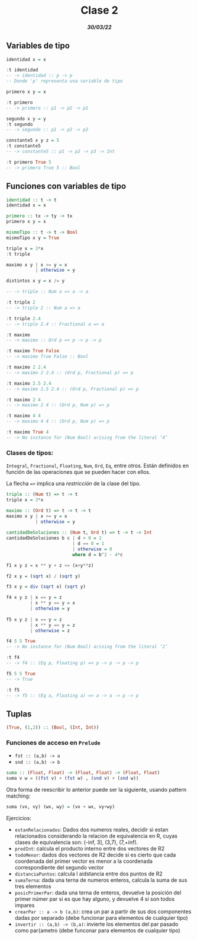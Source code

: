 <div align='center'>
  <h1>Clase 2</h1>
  <h5>30/03/22</h5>
</div>

## Variables de tipo

```haskell
identidad x = x

:t identidad
-- -> identidad :: p -> p
-- Donde 'p' representa una variable de tipo

primero x y = x

:t primero
-- -> primero :: p1 -> p2 -> p1

segundo x y = y
:t segundo
-- -> segundo :: p1 -> p2 -> p2

constante5 x y z = 5
:t constante5
-- -> constante5 :: p1 -> p2 -> p3 -> Int

:t primero True 5
-- -> primero True 5 :: Bool
```

## Funciones con variables de tipo

```haskell
identidad :: t -> t
identidad x = x

primero :: tx -> ty -> tx
primero x y = x

mismoTipo :: t -> t -> Bool
mismoTipo x y = True
```
```haskell
triple x = 3*x
:t triple

maximo x y | x >= y = x
           | otherwise = y

distintos x y = x /= y

-- -> triple :: Num a => a -> a

:t triple 2
-- -> triple 2 :: Num a => a

:t triple 2.4
-- -> triple 2.4 :: Fractional a => a

:t maximo
-- -> maximo :: Ord p => p -> p -> p

:t maximo True False
-- -> maximo True False :: Bool

:t maximo 2 2.4
-- -> maximo 2 2.4 :: (Ord p, Fractional p) => p

:t maximo 2.5 2.4
-- -> maximo 2.5 2.4 :: (Ord p, Fractional p) => p

:t maximo 2 4
-- -> maximo 2 4 :: (Ord p, Num p) => p

:t maximo 4 4
-- -> maximo 4 4 :: (Ord p, Num p) => p

:t maximo True 4
-- -> No instance for (Num Bool) arising from the literal ‘4’
```

### Clases de tipos:

`Integral`, `Fractional`, `Floating`, `Num`, `Ord`, `Eq`, entre otros.
Están definidos en función de las operaciones que se pueden hacer con ellos.

La flecha `=>` implica una _restricción_ de la clase del tipo.

```haskell
triple :: (Num t) => t -> t
triple x = 3*x

maximo :: (Ord t) => t -> t -> t
maximo x y | x >= y = x
           | otherwise = y
           
cantidadDeSoluciones :: (Num t, Ord t) => t -> t -> Int
cantidadDeSoluciones b c | d > 0 = 2
                         | d == 0 = 1
                         | otherwise = 0
                         where d = b^2 - 4*c
```

```haskell
f1 x y z = x ** y + z <= (x+y**z)

f2 x y = (sqrt x) / (sqrt y)

f3 x y = div (sqrt x) (sqrt y)

f4 x y z | x == y = z
         | x ** y == y = x
         | otherwise = y
         
f5 x y z | x == y = z
         | x ** y == y = z
         | otherwise = z
```

```haskell
f4 5 5 True
-- -> No instance for (Num Bool) arising from the literal ‘2’

:t f4
-- -> f4 :: (Eq p, Floating p) => p -> p -> p -> p
```

```haskell
f5 5 5 True
-- -> True

:t f5
-- -> f5 :: (Eq a, Floating a) => a -> a -> p -> p
```
## Tuplas

```haskell
(True, (1,2)) :: (Bool, (Int, Int))
```
### Funciones de acceso en `Prelude`

- `fst :: (a,b) -> a`
- `snd :: (a,b) -> b`

```haskell
suma :: (Float, Float) -> (Float, Float) -> (Float, Float)
suma v w = ((fst v) + (fst w) , (snd v) + (snd w))
```
Otra forma de reescribir lo anterior puede ser la siguiente, usando pattern matching:

```haskell
suma (vx, vy) (wx, wy) = (vx + wx, vy+wy)
```

Ejercicios:

- `estanRelacionados`: Dados dos numeros reales, decidir si estan relacionados considerando la relacion de equivalencia en R, cuyas clases de equivalencia son: (-inf, 3], (3,7), (7,+inf).
- `prodInt`: calcula el producto interno entre dos vectores de R2
- `todoMenor`: dados dos vectores de R2 decide si es cierto que cada coordenada del primer vector es menor a la coordenada correspondiente del segundo vector
- `distanciaPuntos`: calcula l aidstancia entre dos puntos de R2
- `sumaTerna`: dada una terna de numeros enteros, calcula la suma de sus tres elementos
- `posicPrimerPar`: dada una terna de enteros, devuelve la posición del primer númer par si es que hay alguno, y devuelve 4 si son todos impares
- `crearPar :: a -> b (a,b)`: crea un par a partir de sus dos componentes dadas por separado (debe funcionar para elementos de cualquier tipo)
- `invertir :: (a,b) -> (b,a)`: invierte los elementos del par pasado como par{ametro (debe funconar para elementos de cualquier tipo)
